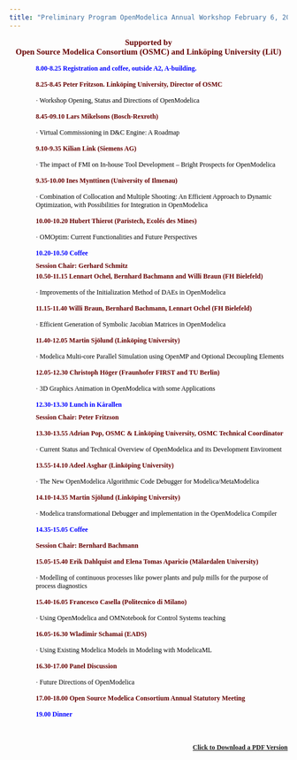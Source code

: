```yaml
---
title: "Preliminary Program OpenModelica Annual Workshop February 6, 2012"
---
```

<p><!--StartFragment--></p>
<p><strong> </strong></p>
<p><strong> </strong></p>
<p><strong> </strong></p>
<p><strong> </strong></p>
<p><strong> </strong></p>
<p><strong> </strong></p>
<p><strong> </strong></p>
<p><strong> </strong></p>
<p><strong> </strong></p>
<p><strong> </strong></p>
<p><strong> </strong></p>
<p><strong> </strong></p>
<p><strong> </strong></p>
<p><strong> </strong></p>
<p><strong> </strong></p>
<p><strong> </strong></p>
<p><strong> </strong></p>
<p><strong> </strong></p>
<p><strong> </strong></p>
<p><strong> </strong></p>
<p><strong> </strong></p>
<p><strong> </strong></p>
<p><strong> </strong></p>
<p><strong> </strong></p>
<p><strong> </strong></p>
<p><strong> </strong></p>
<p><strong> </strong></p>
<p><strong> </strong></p>
<p><strong> </strong></p>
<p><strong> </strong></p>
<p class="MsoNormal" style="margin-bottom: 3pt; text-align: center;"><strong><span style="font-weight: normal;"><strong> </strong></span></strong></p>
<p class="MsoNormal" style="mso-margin-top-alt:auto;margin-bottom: 3.0pt;text-align:center;mso-outline-level:2" align="center"><strong><span style="font-size:11.0pt; font-family:Verdana;color:#660000">Supported by<br /> Open Source Modelica Consortium (OSMC) and Linköping University (LiU)</span></strong></p>
<p class="MsoNormal" style="mso-margin-top-alt:auto;margin-left:36.0pt; mso-outline-level:4"><span style="font-family: Tahoma, Helvetica, Arial, sans-serif; color: #333333; font-size: small;"><span style="font-size: 12px;"><span style="font-family: Verdana; color: #0000ff;"> <!--StartFragment--> </span></span></span></p>
<p class="MsoNormal" style="mso-margin-top-alt: auto; margin-left: 36.0pt; mso-outline-level: 4;"><strong><span style="font-size: 9.0pt; font-family: Verdana; color: blue;">8.00-8.25 Registration and coffee, outside A2, A-building.</span></strong></p>
<p class="MsoNormal" style="mso-margin-top-alt: auto; margin-bottom: 3.0pt; margin-left: 36.0pt; mso-outline-level: 4;"><strong><span style="font-size: 9.0pt; font-family: Verdana; color: #660000;">8.25-8.45 Peter Fritzson. Linköping University, Director of OSMC</span></strong></p>
<p class="MsoNormal" style="margin-left: 36.0pt;"><span style="font-size: 9.0pt; font-family: Symbol; mso-ascii-font-family: Verdana; color: black;">·</span><span style="font-size: 9.0pt; font-family: Verdana; color: black;"><span style="mso-spacerun: yes;"> </span>Workshop Opening, Status and Directions of OpenModelica </span></p>
<p class="MsoNormal" style="margin-top: 6.0pt; margin-right: 0cm; margin-bottom: 3.0pt; margin-left: 36.0pt; mso-outline-level: 4;"><a name="OLE_LINK4"></a><a name="OLE_LINK3"><span style="mso-bookmark: OLE_LINK4;"><strong><span style="font-size: 9.0pt; font-family: Verdana; color: #660000;">8.45-09.10</span></strong></span></a><span style="mso-bookmark: OLE_LINK3;"><span style="mso-bookmark: OLE_LINK4;"><strong style="mso-bidi-font-weight: normal;"><span style="font-size: 9.0pt; font-family: Verdana; color: #660000; mso-fareast-language: SV;"> Lars Mikelsons (Bosch-Rexroth)</span></strong></span></span><span style="mso-bookmark: OLE_LINK3;"><span style="mso-bookmark: OLE_LINK4;"><strong><span style="font-size: 9.0pt; font-family: Verdana; color: #660000;"> </span></strong></span></span></p>
<p class="MsoNormal" style="margin-left: 36.0pt; mso-layout-grid-align: none; text-autospace: none;"><span style="mso-bookmark: OLE_LINK3;"><span style="mso-bookmark: OLE_LINK4;"><span style="font-size: 9.0pt; font-family: Symbol; mso-ascii-font-family: Verdana; color: black;">·</span></span></span><span style="mso-bookmark: OLE_LINK3;"><span style="mso-bookmark: OLE_LINK4;"><span style="font-size: 9.0pt; font-family: Verdana; color: black;"><span style="mso-spacerun: yes;"> </span>Virtual Commissioning in D&amp;C Engine: A Roadmap</span></span></span><span style="mso-bookmark: OLE_LINK3;"><span style="mso-bookmark: OLE_LINK4;"><span style="font-size: 9.0pt; font-family: Verdana; mso-fareast-language: SV; mso-bidi-font-weight: bold;"><span style="mso-spacerun: yes;"> </span></span></span></span></p>
<p class="MsoNormal" style="margin-top: 3.0pt; margin-right: 0cm; margin-bottom: .0001pt; margin-left: 36.0pt; mso-layout-grid-align: none; text-autospace: none;"><span style="mso-bookmark: OLE_LINK3;"><span style="mso-bookmark: OLE_LINK4;"><strong><span style="font-size: 9.0pt; font-family: Verdana; color: #660000;">9.10-9.35 </span></strong></span></span><span style="mso-bookmark: OLE_LINK3;"><span style="mso-bookmark: OLE_LINK4;"><strong style="mso-bidi-font-weight: normal;"><span style="font-size: 9.0pt; font-family: Verdana; color: #660000; mso-fareast-language: SV;">Kilian Link (Siemens AG) </span></strong></span></span><span style="mso-bookmark: OLE_LINK3;"><span style="mso-bookmark: OLE_LINK4;"><span style="font-size: 9.0pt; font-family: Verdana; mso-fareast-language: SV; mso-bidi-font-weight: bold;"> </span></span></span></p>
<p class="MsoNormal" style="margin-left: 36.0pt; mso-layout-grid-align: none; text-autospace: none;"><span style="mso-bookmark: OLE_LINK3;"><span style="mso-bookmark: OLE_LINK4;"><span style="font-size: 9.0pt; font-family: Symbol; mso-ascii-font-family: Verdana; color: black;">·</span></span></span><span style="mso-bookmark: OLE_LINK3;"><span style="mso-bookmark: OLE_LINK4;"><span style="font-size: 9.0pt; font-family: Verdana; color: black;"><span style="mso-spacerun: yes;"> </span>The impact of FMI on In-house Tool Development – Bright Prospects for OpenModelica</span></span></span><span style="mso-bookmark: OLE_LINK4;"> </span><span style="mso-bookmark: OLE_LINK3;"> </span><strong><span style="font-size: 9.0pt; font-family: Verdana; mso-fareast-language: SV; mso-bidi-font-weight: bold;"> </span></strong></p>
<p class="MsoNormal" style="margin-top: 3.0pt; margin-right: 0cm; margin-bottom: .0001pt; margin-left: 36.0pt; mso-layout-grid-align: none; text-autospace: none;"><strong><span style="font-size: 9.0pt; font-family: Verdana; color: #660000;">9.35-10.00 </span></strong><strong style="mso-bidi-font-weight: normal;"><span style="font-size: 9.0pt; font-family: Verdana; color: #660000; mso-fareast-language: SV;">Ines Mynttinen (University of Ilmenau)</span></strong><span style="font-size: 9.0pt; font-family: Verdana; mso-fareast-language: SV; mso-bidi-font-weight: bold;"> </span></p>
<p class="MsoNormal" style="margin-left: 36.0pt; mso-layout-grid-align: none; text-autospace: none;"><span style="font-size: 9.0pt; font-family: Symbol; mso-ascii-font-family: Verdana; color: black;">·</span><span style="font-size: 9.0pt; font-family: Verdana; color: black;"> </span><span style="font-size: 9.0pt; font-family: Verdana; color: black;">Combination of Collocation and Multiple Shooting: An Efficient Approach to Dynamic Optimization, with Possibilities for Integration in OpenModelica</span></p>
<p class="MsoNormal" style="margin-top: 3.0pt; margin-right: 0cm; margin-bottom: .0001pt; margin-left: 36.0pt; mso-layout-grid-align: none; text-autospace: none;"><strong><span style="font-size: 9.0pt; font-family: Verdana; color: #660000;">10.00-10.20 </span></strong><strong style="mso-bidi-font-weight: normal;"><span style="font-size: 9.0pt; font-family: Verdana; color: #660000; mso-fareast-language: SV;">Hubert Thierot (Paristech, Ecolés des Mines) </span></strong><span style="font-size: 9.0pt; font-family: Verdana; mso-fareast-language: SV; mso-bidi-font-weight: bold;"> </span></p>
<p class="MsoNormal" style="margin-left: 36.0pt; mso-layout-grid-align: none; text-autospace: none;"><span style="font-size: 9.0pt; font-family: Symbol; mso-ascii-font-family: Verdana; color: black;">·</span><span style="font-size: 9.0pt; font-family: Verdana; color: black;"><span style="mso-spacerun: yes;"> </span>OMOptim: Current Functionalities and Future Perspectives</span><strong><span style="font-size: 9.0pt; font-family: Verdana; mso-fareast-language: SV; mso-bidi-font-weight: bold;"> </span></strong></p>
<p class="MsoNormal" style="mso-margin-top-alt: auto; margin-bottom: 3.0pt; margin-left: 36.0pt; mso-outline-level: 4;"><strong><span style="font-size: 9.0pt; font-family: Verdana; color: blue;">10.20-10.50 <span style="mso-spacerun: yes;"> </span>Coffee</span></strong><strong><span style="font-size: 9.0pt; font-family: Verdana; color: #660000;"> </span></strong></p>
<p class="MsoNormal" style="margin-top: 6.0pt; margin-right: 0cm; margin-bottom: 3.0pt; margin-left: 36.0pt; mso-outline-level: 4;"><strong><span style="font-size: 9.0pt; font-family: Verdana; mso-bidi-font-family: Verdana; color: #650000; mso-fareast-language: SV;">Session Chair: Gerhard Schmitz</span></strong></p>
<p class="MsoNormal" style="margin-top: 3.0pt; margin-right: 0cm; margin-bottom: 3.0pt; margin-left: 36.0pt; mso-outline-level: 4;"><strong><span style="font-size: 9.0pt; font-family: Verdana; mso-bidi-font-family: Verdana; color: #650000; mso-fareast-language: SV;">10.50-11.15 Lennart Ochel, Bernhard Bachmann and Willi Braun (FH Bielefeld)</span></strong><strong><span style="font-size: 9.0pt; font-family: Verdana; color: #660000;"> </span></strong></p>
<p class="MsoNormal" style="margin-right: -7.65pt; text-indent: 36.0pt; mso-layout-grid-align: none; text-autospace: none;"><span style="font-size: 9.0pt; font-family: Symbol; mso-ascii-font-family: Verdana; color: black;">·</span><span style="font-size: 9.0pt; font-family: Verdana; color: black;"><span style="mso-spacerun: yes;"><strong> </strong>Improvements of the Initialization Method of DAEs in OpenModelica</span></span></p>
<p class="MsoNormal" style="margin-top: 3.0pt; text-indent: 36.0pt; mso-layout-grid-align: none; text-autospace: none;"><strong><span style="font-size: 9.0pt; font-family: Verdana; color: #660000; mso-ansi-language: SV;" lang="SV">11.15-11.40 </span></strong><strong><span style="font-size: 9.0pt; font-family: Verdana; mso-bidi-font-family: Verdana; color: #650000; mso-ansi-language: SV; mso-fareast-language: SV;" lang="SV">Willi Braun, Bernhard Bachmann, Lennart Ochel </span></strong><strong><span style="font-size: 9.0pt; font-family: Verdana; mso-bidi-font-family: Verdana; color: #650000; mso-fareast-language: SV;">(FH Bielefeld)</span></strong><span style="font-size: 9.0pt; font-family: Verdana; mso-hansi-font-family: Symbol; color: black; mso-ansi-language: SV;" lang="SV"> </span></p>
<p class="MsoNormal" style="margin-top: 2.0pt; text-indent: 36.0pt; mso-layout-grid-align: none; text-autospace: none;"><span style="font-size: 9.0pt; font-family: Symbol; mso-ascii-font-family: Verdana; color: black;">·</span><span style="font-size: 9.0pt; font-family: Verdana; color: black;"><span style="mso-spacerun: yes;"> </span>Efficient Generation of Symbolic Jacobian Matrices in OpenModelica</span></p>
<p class="MsoNormal" style="margin-top: 3.0pt; margin-right: 0cm; margin-bottom: .0001pt; margin-left: 36.0pt; mso-layout-grid-align: none; text-autospace: none;"><strong><span style="font-size: 9.0pt; font-family: Verdana; mso-bidi-font-family: Verdana; color: #650000; mso-ansi-language: SV; mso-fareast-language: SV;" lang="SV">11.40-12.05 Martin Sjölund</span></strong><strong style="mso-bidi-font-weight: normal;"><span style="font-size: 9.0pt; font-family: Verdana; mso-bidi-font-family: LMRoman12-Regular; color: #660000; mso-ansi-language: SV; mso-fareast-language: SV;" lang="SV"> (Linköping University)</span></strong><strong><span style="font-size: 9.0pt; font-family: Verdana; mso-bidi-font-family: Verdana; color: #650000; mso-ansi-language: SV; mso-fareast-language: SV;" lang="SV"> </span></strong></p>
<p class="MsoNormal" style="margin-left: 36.0pt; mso-layout-grid-align: none; text-autospace: none;"><span style="font-size: 9.0pt; font-family: Symbol; mso-ascii-font-family: Verdana; color: black;">·</span><span style="font-size: 9.0pt; font-family: Verdana; mso-hansi-font-family: Symbol; color: black; mso-ansi-language: SV;" lang="SV"><span style="mso-spacerun: yes;"> </span>Modelica Multi-core Parallel Simulation using OpenMP and Optional Decoupling Elements</span></p>
<p class="MsoNormal" style="margin-top: 3.0pt; margin-right: 0cm; margin-bottom: .0001pt; margin-left: 36.0pt; mso-layout-grid-align: none; text-autospace: none;"><strong><span style="font-size: 9.0pt; font-family: Verdana; mso-bidi-font-family: Verdana; color: #650000; mso-ansi-language: SV; mso-fareast-language: SV;" lang="SV">12.05-12.30 Christoph Höger</span></strong><strong style="mso-bidi-font-weight: normal;"><span style="font-size: 9.0pt; font-family: Verdana; mso-bidi-font-family: LMRoman12-Regular; color: #660000; mso-ansi-language: SV; mso-fareast-language: SV;" lang="SV"> (Fraunhofer FIRST and TU Berlin)</span></strong><strong><span style="font-size: 9.0pt; font-family: Verdana; mso-bidi-font-family: Verdana; color: #650000; mso-ansi-language: SV; mso-fareast-language: SV;" lang="SV"> </span></strong></p>
<p class="MsoNormal" style="margin-left: 36.0pt; mso-layout-grid-align: none; text-autospace: none;"><span style="font-size: 9.0pt; font-family: Symbol; mso-ascii-font-family: Verdana; color: black;">·</span><span style="font-size: 9.0pt; font-family: Verdana; mso-hansi-font-family: Symbol; color: black; mso-ansi-language: SV;" lang="SV"><span style="mso-spacerun: yes;"> </span>3D Graphics Animation in OpenModelica with some Applications</span><strong><span style="font-size: 9.0pt; font-family: Verdana; mso-bidi-font-family: Verdana; color: black; mso-ansi-language: SV; mso-fareast-language: SV;" lang="SV"> </span></strong></p>
<p class="MsoNormal" style="mso-margin-top-alt: auto; margin-bottom: 3.0pt; margin-left: 36.0pt; mso-outline-level: 4;"><strong><span style="font-size: 9.0pt; font-family: Verdana; color: blue;">12.30-13.30 Lunch in Kårallen</span></strong></p>
<p class="MsoNormal" style="margin-top: 6.0pt; margin-right: 0cm; margin-bottom: 3.0pt; margin-left: 36.0pt; mso-outline-level: 4;"><strong><span style="font-size: 9.0pt; font-family: Verdana; mso-bidi-font-family: Verdana; color: #650000; mso-fareast-language: SV;">Session Chair: Peter Fritzson</span></strong></p>
<p class="MsoNormal" style="margin-left: 36.0pt; mso-layout-grid-align: none; text-autospace: none;"><strong><span style="font-size: 9.0pt; font-family: Verdana; mso-bidi-font-family: Verdana; color: #650000; mso-fareast-language: SV;">13.30-13.55 Adrian Pop, OSMC &amp; Linköping University, OSMC Technical Coordinator</span></strong></p>
<p class="MsoNormal" style="margin-left: 36.0pt; mso-layout-grid-align: none; text-autospace: none;"><span style="font-size: 9.0pt; font-family: Symbol; mso-ascii-font-family: Verdana; color: black;">·</span><span style="font-size: 9.0pt; font-family: Verdana; mso-hansi-font-family: Symbol; color: black;"><span style="mso-spacerun: yes;"> </span>Current Status and </span><span style="font-size: 9.0pt; font-family: Verdana; mso-bidi-font-family: Verdana; color: black; mso-fareast-language: SV;">Technical Overview of OpenModelica and its Development Enviroment</span></p>
<p class="MsoNormal" style="margin-top: 3.0pt; margin-right: 0cm; margin-bottom: .0001pt; margin-left: 36.0pt; mso-layout-grid-align: none; text-autospace: none;"><strong><span style="font-size: 9.0pt; font-family: Verdana; color: #660000;">13.55-14.10 </span></strong><strong style="mso-bidi-font-weight: normal;"><span style="font-size: 9.0pt; font-family: Verdana; mso-bidi-font-family: LMRoman12-Regular; color: #660000; mso-fareast-language: SV;">Adeel Asghar (Linköping University)</span></strong></p>
<p class="MsoNormal" style="margin-left: 36.0pt; mso-layout-grid-align: none; text-autospace: none;"><span style="font-size: 9.0pt; font-family: Symbol; mso-ascii-font-family: Verdana; color: black;">·</span><span style="font-size: 9.0pt; font-family: Verdana; color: black;"><span style="mso-spacerun: yes;"><strong> </strong>The New OpenModelica Algorithmic Code Debugger for Modelica/MetaModelica</span></span></p>
<p class="MsoNormal" style="margin-top: 3.0pt; margin-right: 0cm; margin-bottom: .0001pt; margin-left: 36.0pt; mso-layout-grid-align: none; text-autospace: none;"><strong><span style="font-size: 9.0pt; font-family: Verdana; color: #660000;">14.10-14.35 </span></strong><strong style="mso-bidi-font-weight: normal;"><span style="font-size: 9.0pt; font-family: Verdana; mso-bidi-font-family: LMRoman12-Regular; color: #660000; mso-fareast-language: SV;">Martin Sjölund (Linköping University)</span></strong></p>
<p class="MsoNormal" style="margin-left: 36.0pt; mso-layout-grid-align: none; text-autospace: none;"><span style="font-size: 9.0pt; font-family: Symbol; mso-ascii-font-family: Verdana; color: black;">·</span><span style="font-size: 9.0pt; font-family: Verdana; color: black;"><span style="mso-spacerun: yes;"><strong> </strong>Modelica transformational Debugger and implementation in the OpenModelica Compiler</span></span></p>
<p class="MsoNormal" style="margin-left: 36.0pt; mso-layout-grid-align: none; text-autospace: none;"><strong><span style="font-size: 9.0pt; font-family: Verdana; mso-bidi-font-family: Verdana; color: blue; mso-fareast-language: SV;"> </span></strong></p>
<p class="MsoNormal" style="margin-left: 36.0pt; mso-layout-grid-align: none; text-autospace: none;"><strong><span style="font-size: 9.0pt; font-family: Verdana; mso-bidi-font-family: Verdana; color: blue; mso-fareast-language: SV;">14.35-15.05 Coffee</span></strong></p>
<p class="MsoNormal" style="margin-top: 6.0pt; margin-right: 0cm; margin-bottom: 3.0pt; margin-left: 36.0pt; mso-outline-level: 4;"><a name="OLE_LINK2"></a><a name="OLE_LINK1"><span style="mso-bookmark: OLE_LINK2;"><strong><span style="font-size: 9.0pt; font-family: Verdana; mso-bidi-font-family: Verdana; color: #650000; mso-fareast-language: SV;">Session Chair: Bernhard Bachmann</span></strong></span></a></p>
<p><span style="mso-bookmark: OLE_LINK2;"> </span><span style="mso-bookmark: OLE_LINK1;"> </span></p>
<p class="MsoNormal" style="margin-top: 6.0pt; margin-right: 0cm; margin-bottom: .0001pt; margin-left: 36.0pt; mso-layout-grid-align: none; text-autospace: none;"><strong><span style="font-size: 9.0pt; font-family: Verdana; color: #660000;">15.05-15.40 </span></strong><strong style="mso-bidi-font-weight: normal;"><span style="font-size: 9.0pt; font-family: Verdana; color: #660000; mso-fareast-language: SV;">Erik Dahlquist and Elena Tomas Aparicio (Mälardalen University)</span></strong><span style="font-size: 9.0pt; font-family: Verdana; mso-fareast-language: SV; mso-bidi-font-weight: bold;"> </span></p>
<p class="MsoNormal" style="margin-left: 36.0pt; mso-layout-grid-align: none; text-autospace: none;"><span style="font-size: 9.0pt; font-family: Symbol; mso-ascii-font-family: Verdana; color: black;">·</span><span style="font-size: 9.0pt; font-family: Verdana; color: black;"> </span><span style="font-size: 9.0pt; font-family: Verdana; color: black;">Modelling of continuous processes like power plants and pulp mills for the purpose of process diagnostics</span></p>
<p class="MsoNormal" style="margin-top: 3.0pt; margin-right: 0cm; margin-bottom: .0001pt; margin-left: 36.0pt; mso-outline-level: 4;"><strong><span style="font-size: 9.0pt; font-family: Verdana; color: #660000;">15.40-16.05</span></strong><strong style="mso-bidi-font-weight: normal;"><span style="font-size: 9.0pt; font-family: Verdana; color: #660000; mso-fareast-language: SV;"> Francesco Casella (Politecnico di Milano)</span></strong><strong><span style="font-size: 9.0pt; font-family: Verdana; color: #660000;"> </span></strong></p>
<p class="MsoNormal" style="margin-left: 36.0pt; mso-layout-grid-align: none; text-autospace: none;"><span style="font-size: 9.0pt; font-family: Symbol; mso-ascii-font-family: Verdana; color: black;">·</span><span style="font-size: 9.0pt; font-family: Verdana; color: black;"> </span><span style="font-size: 9.0pt; font-family: Verdana; color: black;">Using OpenModelica and OMNotebook for Control Systems teaching</span></p>
<p class="MsoNormal" style="margin-top: 3.0pt; margin-right: 0cm; margin-bottom: .0001pt; margin-left: 36.0pt; mso-layout-grid-align: none; text-autospace: none;"><strong><span style="font-size: 9.0pt; font-family: Verdana; mso-bidi-font-family: Verdana; color: #650000; mso-fareast-language: SV;">16.05-16.30 Wladimir Schamai </span></strong><strong style="mso-bidi-font-weight: normal;"><span style="font-size: 9.0pt; font-family: Verdana; mso-bidi-font-family: LMRoman12-Regular; color: #660000; mso-fareast-language: SV;"><span style="mso-spacerun: yes;"> </span>(EADS)</span></strong><strong><span style="font-size: 9.0pt; font-family: Verdana; mso-bidi-font-family: Verdana; color: #650000; mso-fareast-language: SV;"> </span></strong></p>
<p class="MsoNormal" style="margin-left: 36.0pt; mso-layout-grid-align: none; text-autospace: none;"><span style="font-size: 9.0pt; font-family: Symbol; mso-ascii-font-family: Verdana; color: black;">·</span><span style="font-size: 9.0pt; font-family: Verdana; mso-hansi-font-family: Symbol; color: black;"><span style="mso-spacerun: yes;"> </span>Using Existing Modelica Models in Modeling with ModelicaML</span><strong style="font-weight: bold;"><span style="font-size: 9.0pt; font-family: Verdana; mso-bidi-font-family: Verdana; color: #650000; mso-fareast-language: SV;"> </span></strong></p>
<p class="MsoNormal" style="mso-layout-grid-align: none; text-autospace: none;"><strong><span style="font-size: 9.0pt; font-family: Verdana; mso-bidi-font-family: Verdana; color: #650000; mso-fareast-language: SV;"> </span></strong></p>
<p class="MsoNormal" style="margin-left: 36.0pt; mso-layout-grid-align: none; text-autospace: none;"><strong><span style="font-size: 9.0pt; font-family: Verdana; mso-bidi-font-family: Verdana; color: #650000; mso-fareast-language: SV;">16.30-17.00 Panel Discussion</span></strong></p>
<p class="MsoNormal" style="margin-left: 36.0pt; mso-layout-grid-align: none; text-autospace: none;"><span style="font-size: 9.0pt; font-family: Symbol; mso-ascii-font-family: Verdana; color: black;">·</span><span style="font-size: 9.0pt; font-family: Verdana; mso-hansi-font-family: Symbol; color: black;"><span style="mso-spacerun: yes;"> </span></span><span style="font-size: 9.0pt; font-family: Verdana; mso-bidi-font-family: Verdana; color: black; mso-fareast-language: SV;">Future Directions of OpenModelica</span></p>
<p class="MsoNormal" style="margin-left: 36.0pt; mso-layout-grid-align: none; text-autospace: none;"><strong><span style="font-size: 9.0pt; font-family: Verdana; mso-bidi-font-family: Verdana; color: #650000; mso-fareast-language: SV;"> </span></strong></p>
<p class="MsoNormal" style="margin-left: 36.0pt; mso-layout-grid-align: none; text-autospace: none;"><strong><span style="font-size: 9.0pt; font-family: Verdana; mso-bidi-font-family: Verdana; color: #650000; mso-fareast-language: SV;">17.00-18.00 Open Source Modelica Consortium Annual Statutory Meeting</span></strong></p>
<p class="MsoNormal" style="mso-margin-top-alt: auto; margin-bottom: 3.0pt; margin-left: 36.0pt; mso-outline-level: 4;"><strong><span style="font-size: 9.0pt; font-family: Verdana; mso-bidi-font-family: Verdana; color: blue; mso-fareast-language: SV;">19.00 Dinner</span></strong></p>
<p class="MsoNormal" style="mso-margin-top-alt: auto; margin-bottom: 3.0pt; margin-left: 36.0pt; mso-outline-level: 4;"> </p>
<p class="MsoNormal" style="margin-bottom: 3pt; margin-left: 36pt; text-align: right;"><strong><span style="font-size: 9.0pt; font-family: Verdana; mso-bidi-font-family: Verdana; color: blue; mso-fareast-language: SV;"><a href="administrator/index2.php?option=com_docman&amp;section=documents&amp;task=download&amp;bid=20">Click to Download a PDF Version</a></span></strong></p>
<p> </p>